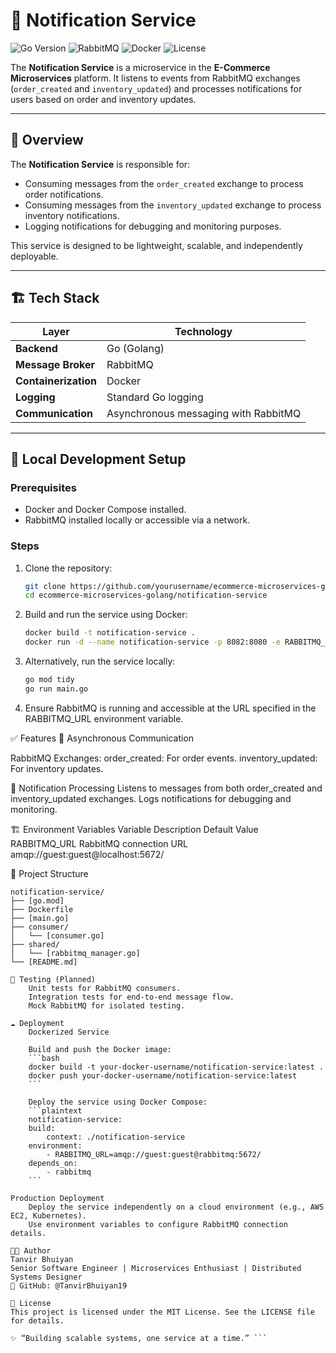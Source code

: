# 🔔 Notification Service

![Go Version](https://img.shields.io/badge/Go-1.23.4-blue)
![RabbitMQ](https://img.shields.io/badge/RabbitMQ-3.x-orange)
![Docker](https://img.shields.io/badge/Dockerized-yes-blue)
![License](https://img.shields.io/badge/License-MIT-green.svg)

The **Notification Service** is a microservice in the **E-Commerce Microservices** platform. It listens to events from RabbitMQ exchanges (`order_created` and `inventory_updated`) and processes notifications for users based on order and inventory updates.

---

## 🧠 Overview

The **Notification Service** is responsible for:
- Consuming messages from the `order_created` exchange to process order notifications.
- Consuming messages from the `inventory_updated` exchange to process inventory notifications.
- Logging notifications for debugging and monitoring purposes.

This service is designed to be lightweight, scalable, and independently deployable.

---

## 🏗️ Tech Stack

| Layer              | Technology                              |
|--------------------|------------------------------------------|
| **Backend**        | Go (Golang)                             |
| **Message Broker** | RabbitMQ                                |
| **Containerization**| Docker                                  |
| **Logging**        | Standard Go logging                     |
| **Communication**  | Asynchronous messaging with RabbitMQ    |

---

## 🚀 Local Development Setup

### Prerequisites
- Docker and Docker Compose installed.
- RabbitMQ installed locally or accessible via a network.

### Steps

1. Clone the repository:
   ```bash
   git clone https://github.com/yourusername/ecommerce-microservices-golang.git
   cd ecommerce-microservices-golang/notification-service
   ```

2. Build and run the service using Docker:
    ```bash
    docker build -t notification-service .
    docker run -d --name notification-service -p 8082:8080 -e RABBITMQ_URL=amqp://guest:guest@localhost:5672/ notification-service
    ```

3. Alternatively, run the service locally:
    ```bash
    go mod tidy
    go run main.go
    ```

4. Ensure RabbitMQ is running and accessible at the URL specified in the RABBITMQ_URL environment variable.


✅ Features
🔄 Asynchronous Communication

RabbitMQ Exchanges:
    order_created: For order events.
    inventory_updated: For inventory updates.

🔔 Notification Processing
    Listens to messages from both order_created and inventory_updated exchanges.
    Logs notifications for debugging and monitoring.

🏗️ Environment Variables
Variable	Description	Default Value
RABBITMQ_URL	RabbitMQ connection URL	amqp://guest:guest@localhost:5672/

📂 Project Structure
```plaintext
notification-service/
├── [go.mod]
├── Dockerfile
├── [main.go]
├── consumer/
│   └── [consumer.go]
├── shared/
│   └── [rabbitmq_manager.go]
└── [README.md]
```
```plaintext
🧪 Testing (Planned)
    Unit tests for RabbitMQ consumers.
    Integration tests for end-to-end message flow.
    Mock RabbitMQ for isolated testing.

☁️ Deployment
    Dockerized Service

    Build and push the Docker image:
    ```bash
    docker build -t your-docker-username/notification-service:latest .
    docker push your-docker-username/notification-service:latest
    ```

    Deploy the service using Docker Compose:
    ```plaintext
    notification-service:
    build:
        context: ./notification-service
    environment:
        - RABBITMQ_URL=amqp://guest:guest@rabbitmq:5672/
    depends_on:
        - rabbitmq
    ```

Production Deployment
    Deploy the service independently on a cloud environment (e.g., AWS EC2, Kubernetes).
    Use environment variables to configure RabbitMQ connection details.

👨‍💻 Author
Tanvir Bhuiyan
Senior Software Engineer | Microservices Enthusiast | Distributed Systems Designer
🔗 GitHub: @TanvirBhuiyan19

📄 License
This project is licensed under the MIT License. See the LICENSE file for details.

✨ “Building scalable systems, one service at a time.” ```